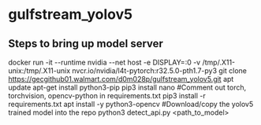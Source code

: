 # gulfstream_yolov5

## Steps to bring up model server

docker run -it --runtime nvidia --net host -e DISPLAY=:0 -v /tmp/.X11-unix:/tmp/.X11-unix  nvcr.io/nvidia/l4t-pytorch:r32.5.0-pth1.7-py3
git clone https://gecgithub01.walmart.com/d0m028p/gulfstream_yolov5.git
apt update
apt-get install python3-pip
pip3 install nano
#Comment out torch, torchvision, opencv-python in requirements.txt
pip3 install -r requirements.txt
apt install -y python3-opencv
#Download/copy the yolov5 trained model into the repo
python3 detect_api.py <path_to_model>
